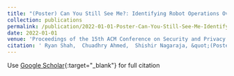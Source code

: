 ```yaml
---
title: "(Poster) Can You Still See Me?: Identifying Robot Operations Over End-to-End Encrypted Channels"
collection: publications
permalink: /publication/2022-01-01-Poster-Can-You-Still-See-Me-Identifying-Robot-Operations-Over-End-to-End-Encrypted-Channels
date: 2022-01-01
venue: 'Proceedings of the 15th ACM Conference on Security and Privacy in Wireless and Mobile Networks'
citation: ' Ryan Shah,  Chuadhry Ahmed,  Shishir Nagaraja, &quot;(Poster) Can You Still See Me?: Identifying Robot Operations Over End-to-End Encrypted Channels.&quot; Proceedings of the 15th ACM Conference on Security and Privacy in Wireless and Mobile Networks, 2022.'
---
```

Use [Google Scholar](https://scholar.google.com/scholar?q=(Poster)+Can+You+Still+See+Me?:+Identifying+Robot+Operations+Over+End+to+End+Encrypted+Channels){:target="_blank"} for full citation